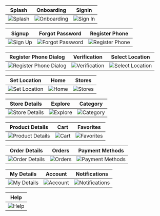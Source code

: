 <!-- variables -->

[about]: screenshots/about.jpg 'About'
[account]: screenshots/account.jpg 'Account'
[cart]: screenshots/cart.jpg 'Cart'
[category]: screenshots/category.jpg 'Category'
[explore]: screenshots/explore.jpg 'Explore'
[favorites]: screenshots/favorites.jpg 'Favorites'
[forgot-password]: screenshots/forgot-password.jpg 'Forgot Password'
[help]: screenshots/help.jpg 'Help'
[home]: screenshots/home.jpg 'Home'
[my-details]: screenshots/my-details.jpg 'My Details'
[notifications]: screenshots/notifications.jpg 'Notifications'
[onboarding]: screenshots/onboarding.jpg 'Onboarding'
[order-details]: screenshots/order-details.jpg 'Order Details'
[orders]: screenshots/orders.jpg 'Orders'
[payment-methods]: screenshots/payment-methods.jpg 'Payment Methods'
[product-details]: screenshots/product-details.jpg 'Product Details'
[promo-codes]: screenshots/promo-codes.jpg 'Promo Codes'
[register-phone-dialog]: screenshots/register-phone-dialog.jpg 'Register Phone Dialog'
[register-phone]: screenshots/register-phone.jpg 'Register Phone'
[select-location]: screenshots/select-location.jpg 'Select Location'
[set-location]: screenshots/set-location.jpg 'Set Location'
[signin]: screenshots/signin.jpg 'Sign In'
[signup]: screenshots/signup.jpg 'Sign Up'
[splash]: screenshots/splash.jpg 'Splash'
[store-details]: screenshots/store-details.jpg 'Store Details'
[stores]: screenshots/stores.jpg 'Stores'
[update-location]: screenshots/update-location.jpg 'Update Location'
[verification]: screenshots/verification.jpg 'Verification'

<!-- table of screenshots -->

|      Splash       |        Onboarding         |       Signin       |
| :---------------: | :-----------------------: | :----------------: |
| ![Splash][splash] | ![Onboarding][onboarding] | ![Sign In][signin] |

<!-- signup, forgot, register phone -->

|       Signup       |           Forgot Password           |          Register Phone           |
| :----------------: | :---------------------------------: | :-------------------------------: |
| ![Sign Up][signup] | ![Forgot Password][forgot-password] | ![Register Phone][register-phone] |

|              Register Phone Dialog              |         Verification          |           Select Location           |
| :---------------------------------------------: | :---------------------------: | :---------------------------------: |
| ![Register Phone Dialog][register-phone-dialog] | ![Verification][verification] | ![Select Location][select-location] |

|         Set Location          |     Home      |      Stores       |
| :---------------------------: | :-----------: | :---------------: |
| ![Set Location][set-location] | ![Home][home] | ![Stores][stores] |

|          Store Details          |       Explore       |       Category        |
| :-----------------------------: | :-----------------: | :-------------------: |
| ![Store Details][store-details] | ![Explore][explore] | ![Category][category] |

|           Product Details           |     Cart      |        Favorites        |
| :---------------------------------: | :-----------: | :---------------------: |
| ![Product Details][product-details] | ![Cart][cart] | ![Favorites][favorites] |

|          Order Details          |      Orders       |           Payment Methods           |
| :-----------------------------: | :---------------: | :---------------------------------: |
| ![Order Details][order-details] | ![Orders][orders] | ![Payment Methods][payment-methods] |

|        My Details         |       Account       |          Notifications          |
| :-----------------------: | :-----------------: | :-----------------------------: |
| ![My Details][my-details] | ![Account][account] | ![Notifications][notifications] |

|     Help      |
| :-----------: |
| ![Help][help] |
